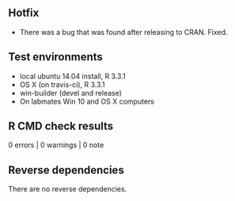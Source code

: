 
## Hotfix

* There was a bug that was found after releasing to CRAN. Fixed.

## Test environments

* local ubuntu 14.04 install, R 3.3.1
* OS X (on travis-ci), R 3.3.1
* win-builder (devel and release)
* On labmates Win 10 and OS X computers

## R CMD check results

0 errors | 0 warnings | 0 note

## Reverse dependencies

There are no reverse dependencies.
